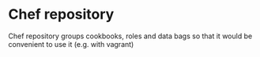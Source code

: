 Chef repository
=========

Chef repository groups cookbooks, roles and data bags so that it would be convenient to use it (e.g. with vagrant)

